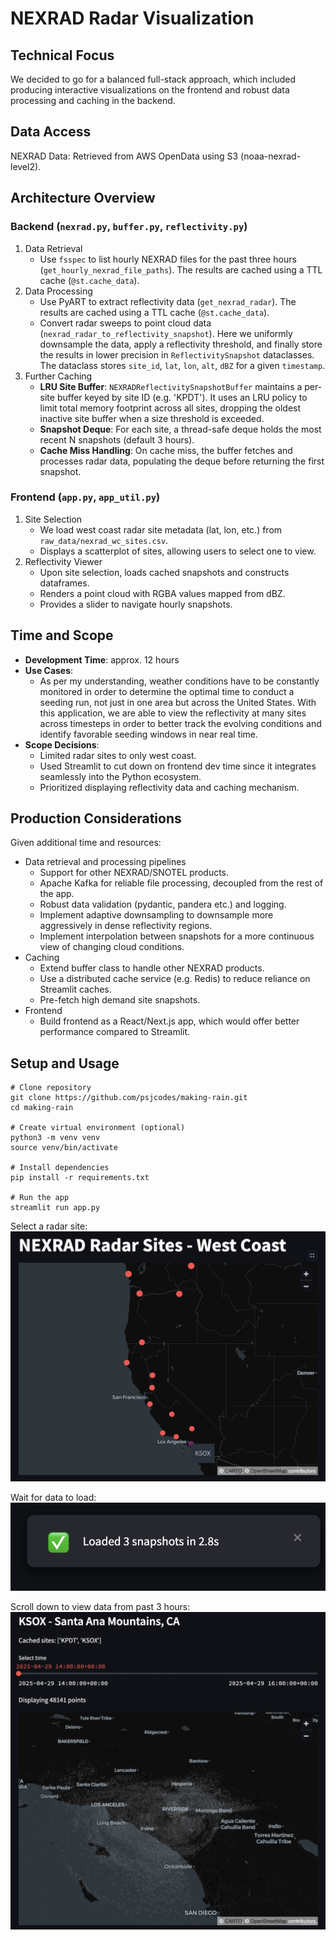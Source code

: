 # NEXRAD Radar Visualization

## Technical Focus
We decided to go for a balanced full-stack approach, which included producing interactive visualizations on the frontend and robust data processing and caching in the backend.

## Data Access
NEXRAD Data: Retrieved from AWS OpenData using S3 (noaa-nexrad-level2).

## Architecture Overview
### Backend (``nexrad.py``, ``buffer.py``, ``reflectivity.py``)
1. Data Retrieval
    - Use ``fsspec`` to list hourly NEXRAD files for the past three hours (``get_hourly_nexrad_file_paths``). The results are cached using a TTL cache (``@st.cache_data``).
2. Data Processing
    - Use PyART to extract reflectivity data (``get_nexrad_radar``). The results are cached using a TTL cache (``@st.cache_data``).
    - Convert radar sweeps to point cloud data (``nexrad_radar_to_reflectivity_snapshot``). Here we uniformly downsample the data, apply a reflectivity threshold, and finally store the results in lower precision in ``ReflectivitySnapshot`` dataclasses. The dataclass stores `site_id`, `lat`, `lon`, `alt`, `dBZ` for a given ``timestamp``.
3. Further Caching
    - **LRU Site Buffer**: ``NEXRADReflectivitySnapshotBuffer`` maintains a per-site buffer keyed by site ID (e.g. 'KPDT'). It uses an LRU policy to limit total memory footprint across all sites, dropping the oldest inactive site buffer when a size threshold is exceeded.
    - **Snapshot Deque**: For each site, a thread-safe deque holds the most recent N snapshots (default 3 hours). 
    - **Cache Miss Handling**: On cache miss, the buffer fetches and processes radar data, populating the deque before returning the first snapshot.

### Frontend (``app.py``, ``app_util.py``)
1. Site Selection
    - We load west coast radar site metadata (lat, lon, etc.) from ``raw_data/nexrad_wc_sites.csv``.
    - Displays a scatterplot of sites, allowing users to select one to view.
2. Reflectivity Viewer
    - Upon site selection, loads cached snapshots and constructs dataframes.
    - Renders a point cloud with RGBA values mapped from dBZ.
    - Provides a slider to navigate hourly snapshots.

## Time and Scope
- **Development Time**: approx. 12 hours
- **Use Cases**:
    - As per my understanding, weather conditions have to be constantly monitored in order to determine the optimal time to conduct a seeding run, not just in one area but across the United States. With this application, we are able to view the reflectivity at many sites across timesteps in order to better track the evolving conditions and identify favorable seeding windows in near real time.
- **Scope Decisions**:
    - Limited radar sites to only west coast. 
    - Used Streamlit to cut down on frontend dev time since it integrates seamlessly into the Python ecosystem.
    - Prioritized displaying reflectivity data and caching mechanism.

## Production Considerations
Given additional time and resources:

- Data retrieval and processing pipelines
    - Support for other NEXRAD/SNOTEL products.
    - Apache Kafka for reliable file processing, decoupled from the rest of the app.
    - Robust data validation (pydantic, pandera etc.) and logging.
    - Implement adaptive downsampling to downsample more aggressively in dense reflectivity regions.
    - Implement interpolation between snapshots for a more continuous view of changing cloud conditions.
- Caching
    - Extend buffer class to handle other NEXRAD products.
    - Use a distributed cache service (e.g. Redis) to reduce reliance on Streamlit caches.
    - Pre-fetch high demand site snapshots.
- Frontend
    - Build frontend as a React/Next.js app, which would offer better performance compared to Streamlit.


## Setup and Usage

```
# Clone repository
git clone https://github.com/psjcodes/making-rain.git
cd making-rain

# Create virtual environment (optional)
python3 -m venv venv
source venv/bin/activate

# Install dependencies
pip install -r requirements.txt

# Run the app
streamlit run app.py
```

Select a radar site:
![radar site](img/radar_selector.png)

Wait for data to load:
![load](img/load.png)

Scroll down to view data from past 3 hours:
![view](img/view.png)